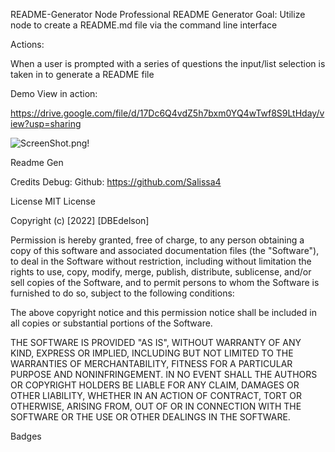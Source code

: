 README-Generator
Node Professional README Generator
Goal: Utilize node to create a README.md file via the command line interface

Actions:

When a user is prompted with a series of questions the input/list selection is taken in to generate a README file

Demo
View in action:

https://drive.google.com/file/d/17Dc6Q4vdZ5h7bxm0YQ4wTwf8S9LtHday/view?usp=sharing

![ScreenShot.png!](./Develop/images%20/README.png.png)

Readme Gen

Credits
Debug:  Github: https://github.com/Salissa4  


License
MIT License

Copyright (c) [2022] [DBEdelson]

Permission is hereby granted, free of charge, to any person obtaining a copy of this software and associated documentation files (the "Software"), to deal in the Software without restriction, including without limitation the rights to use, copy, modify, merge, publish, distribute, sublicense, and/or sell copies of the Software, and to permit persons to whom the Software is furnished to do so, subject to the following conditions:

The above copyright notice and this permission notice shall be included in all copies or substantial portions of the Software.

THE SOFTWARE IS PROVIDED "AS IS", WITHOUT WARRANTY OF ANY KIND, EXPRESS OR IMPLIED, INCLUDING BUT NOT LIMITED TO THE WARRANTIES OF MERCHANTABILITY, FITNESS FOR A PARTICULAR PURPOSE AND NONINFRINGEMENT. IN NO EVENT SHALL THE AUTHORS OR COPYRIGHT HOLDERS BE LIABLE FOR ANY CLAIM, DAMAGES OR OTHER LIABILITY, WHETHER IN AN ACTION OF CONTRACT, TORT OR OTHERWISE, ARISING FROM, OUT OF OR IN CONNECTION WITH THE SOFTWARE OR THE USE OR OTHER DEALINGS IN THE SOFTWARE.

Badges